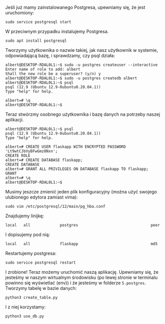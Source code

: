 Jeśli już mamy zainstalowanego Postgresa, upewniamy się, że jest uruchomiony:
```
sudo service postgresql start
```

W przeciwnym przypadku instalujemy Postgresa.
```
sudo apt install postgresql
```

Tworzymy użytkownika o nazwie takiej, jak nasz użytkownik w systemie, odpowiadającą bazę, i sprawdzamy, czy psql działa:
```console
albert@DESKTOP-RDAL0L1:~$ sudo -u postgres createuser --interactive
Enter name of role to add: albert
Shall the new role be a superuser? (y/n) y
albert@DESKTOP-RDAL0L1:~$ sudo -u postgres createdb albert
albert@DESKTOP-RDAL0L1:~$ psql
psql (12.9 (Ubuntu 12.9-0ubuntu0.20.04.1))
Type "help" for help.

albert=# \q
albert@DESKTOP-RDAL0L1:~$ 
```

Teraz stwórzmy osobnego użytkownika i bazę danych na potrzeby naszej aplikacji.
```console
albert@DESKTOP-RDAL0L1:~$ psql
psql (12.9 (Ubuntu 12.9-0ubuntu0.20.04.1))
Type "help" for help.

albert=# CREATE USER flaskapp WITH ENCRYPTED PASSWORD 'Lt9wtCJbVyBFwGmz8Nxn';
CREATE ROLE
albert=# CREATE DATABASE flaskapp;
CREATE DATABASE
albert=# GRANT ALL PRIVILEGES ON DATABASE flaskapp TO flaskapp;
GRANT
albert=# \q
albert@DESKTOP-RDAL0L1:~$ 
```

Musimy jeszcze zmienić jeden plik konfiguracyjny (można użyć swojego ulubionego edytora zamiast vima):
```
sudo vim /etc/postgresql/12/main/pg_hba.conf
```
Znajdujemy linijkę:
```
local   all             postgres                                peer
```
I dopisujemy pod nią:
```
local   all             flaskapp                                md5
```
Restartujemy postgresa:
```
sudo service postgresql restart
```

I zrobione! Teraz możemy uruchomić naszą aplikację.
Upewniamy się, że jesteśmy w naszym wirtualnym środowisku (po lewej stronie w terminalu powinno się wyświetlać (env)) i że jesteśmy w folderze `5.postgres`. Tworzymy tabelę w bazie danych:
```
python3 create_table.py
```
I z niej korzystamy:
```
python3 use_db.py
```
